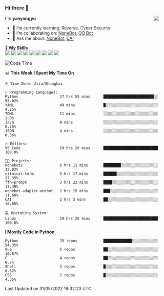 ### Hi there 👋

<a href="#">
  <img align="right" src="https://github-readme-stats.vercel.app/api?username=yanyongyu&count_private=true&show_icons=true&bg_color=15,f2f7fd,E0EAFC" />
</a>

I'm **yanyongyu**

- 🌱 I’m currently learning: Reverse, Cyber Security
- 👯 I’m collaborating on: [NoneBot](https://github.com/nonebot), [QQ Bot](https://github.com/Mrs4s/go-cqhttp)
- 💬 Ask me about: [NoneBot](https://github.com/nonebot), [CAI](https://github.com/cscs181/CAI)

🌟 **My Skills**  
![](https://img.shields.io/badge/-Python-3e74a2?style=flat-square&logo=Python&logoColor=fff)
![](https://img.shields.io/badge/-Node.js-339933?style=flat-square&logo=Node.js&logoColor=fff)
![](https://img.shields.io/badge/-Vue-4fc08d?style=flat-square&logo=Vue.js&logoColor=fff)
![](https://img.shields.io/badge/-React-2d98ce?style=flat-square&logo=React&logoColor=fff)
![](https://img.shields.io/badge/-Docker-2496ED?style=flat-square&logo=Docker&logoColor=fff)
![](https://img.shields.io/badge/-Linux-000000?style=flat-square&logo=Linux&logoColor=fff)
![](https://img.shields.io/badge/-MySQL-4479A1?style=flat-square&logo=MySQL&logoColor=fff)
![](https://img.shields.io/badge/-Redis-DC382D?style=flat-square&logo=Redis&logoColor=fff)
![](https://img.shields.io/badge/-MongoDB-47A248?style=flat-square&logo=MongoDB&logoColor=fff)

<!--START_SECTION:waka-->
![Code Time](http://img.shields.io/badge/Code%20Time-0%20secs-blue)

📊 **This Week I Spent My Time On** 

```text
⌚︎ Time Zone: Asia/Shanghai

💬 Programming Languages: 
Python                   17 hrs 59 mins      ███████████████████████░░   93.02% 
YAML                     49 mins             █░░░░░░░░░░░░░░░░░░░░░░░░   4.25% 
TOML                     11 mins             ░░░░░░░░░░░░░░░░░░░░░░░░░   1.0% 
Java                     8 mins              ░░░░░░░░░░░░░░░░░░░░░░░░░   0.76% 
JSON                     4 mins              ░░░░░░░░░░░░░░░░░░░░░░░░░   0.36%

🔥 Editors: 
VS Code                  19 hrs 20 mins      █████████████████████████   100.0%

🐱‍💻 Projects: 
nonebot2                 6 hrs 11 mins       ████████░░░░░░░░░░░░░░░░░   32.02% 
clinical-term            5 hrs 17 mins       ██████░░░░░░░░░░░░░░░░░░░   27.35% 
ffn-prompt               3 hrs 23 mins       ████░░░░░░░░░░░░░░░░░░░░░   17.49% 
nonebot-adapter-onebot   2 hrs 15 mins       ███░░░░░░░░░░░░░░░░░░░░░░   11.68% 
CAI                      2 hrs 3 mins        ██░░░░░░░░░░░░░░░░░░░░░░░   10.65%

💻 Operating System: 
Linux                    19 hrs 20 mins      █████████████████████████   100.0%

```

**I Mostly Code in Python** 

```text
Python                   25 repos            █████████████░░░░░░░░░░░░   54.35% 
Vue                      5 repos             ██░░░░░░░░░░░░░░░░░░░░░░░   10.87% 
C                        4 repos             ██░░░░░░░░░░░░░░░░░░░░░░░   8.7% 
Shell                    3 repos             █░░░░░░░░░░░░░░░░░░░░░░░░   6.52% 
CSS                      2 repos             █░░░░░░░░░░░░░░░░░░░░░░░░   4.35%

```



 Last Updated on 31/05/2022 16:32:23 UTC
<!--END_SECTION:waka-->
